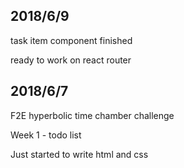 ## 2018/6/9

task item component finished

ready to work on react router




## 2018/6/7

F2E hyperbolic time chamber challenge

Week 1 - todo list

Just started to write html and css
